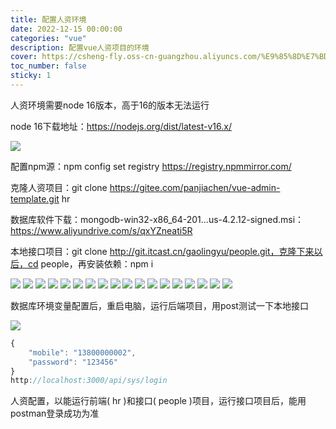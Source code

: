 ```yaml
---
title: 配置人资环境
date: 2022-12-15 00:00:00
categories: "vue"
description: 配置vue人资项目的环境
cover: https://csheng-fly.oss-cn-guangzhou.aliyuncs.com/%E9%85%8D%E7%BD%AE%E4%BA%BA%E8%B5%84%E9%A1%B9%E7%9B%AE/%E9%85%8D%E7%BD%AE%E4%BA%BA%E8%B5%84%E9%A1%B9%E7%9B%AE%E5%B0%81%E9%9D%A2.png
toc_number: false
sticky: 1
---
```


人资环境需要node 16版本，高于16的版本无法运行

node 16下载地址：https://nodejs.org/dist/latest-v16.x/

![](https://csheng-fly.oss-cn-guangzhou.aliyuncs.com/%E9%85%8D%E7%BD%AE%E4%BA%BA%E8%B5%84%E9%A1%B9%E7%9B%AE/node16%E4%B8%8B%E8%BD%BD%E9%80%89%E6%8B%A9.png)

配置npm源：npm config set registry https://registry.npmmirror.com/

克隆人资项目：git clone https://gitee.com/panjiachen/vue-admin-template.git hr

数据库软件下载：mongodb-win32-x86_64-201...us-4.2.12-signed.msi：https://www.aliyundrive.com/s/qxYZneati5R

本地接口项目：git clone http://git.itcast.cn/gaolingyu/people.git，克隆下来以后，cd people，再安装依赖：npm i

![](https://csheng-fly.oss-cn-guangzhou.aliyuncs.com/%E9%85%8D%E7%BD%AE%E4%BA%BA%E8%B5%84%E9%A1%B9%E7%9B%AE/MongoDB%E6%AD%A5%E9%AA%A401.png)
![](https://csheng-fly.oss-cn-guangzhou.aliyuncs.com/%E9%85%8D%E7%BD%AE%E4%BA%BA%E8%B5%84%E9%A1%B9%E7%9B%AE/MongoDB%E6%AD%A5%E9%AA%A402.png)
![](https://csheng-fly.oss-cn-guangzhou.aliyuncs.com/%E9%85%8D%E7%BD%AE%E4%BA%BA%E8%B5%84%E9%A1%B9%E7%9B%AE/MongoDB%E6%AD%A5%E9%AA%A403.png)
![](https://csheng-fly.oss-cn-guangzhou.aliyuncs.com/%E9%85%8D%E7%BD%AE%E4%BA%BA%E8%B5%84%E9%A1%B9%E7%9B%AE/MongoDB%E6%AD%A5%E9%AA%A404.png)
![](https://csheng-fly.oss-cn-guangzhou.aliyuncs.com/%E9%85%8D%E7%BD%AE%E4%BA%BA%E8%B5%84%E9%A1%B9%E7%9B%AE/MongoDB%E6%AD%A5%E9%AA%A405.png)
![](https://csheng-fly.oss-cn-guangzhou.aliyuncs.com/%E9%85%8D%E7%BD%AE%E4%BA%BA%E8%B5%84%E9%A1%B9%E7%9B%AE/MongoDB%E6%AD%A5%E9%AA%A406.png)
![](https://csheng-fly.oss-cn-guangzhou.aliyuncs.com/%E9%85%8D%E7%BD%AE%E4%BA%BA%E8%B5%84%E9%A1%B9%E7%9B%AE/MongoDB%E6%AD%A5%E9%AA%A407.png)
![](https://csheng-fly.oss-cn-guangzhou.aliyuncs.com/%E9%85%8D%E7%BD%AE%E4%BA%BA%E8%B5%84%E9%A1%B9%E7%9B%AE/MongoDB%E6%AD%A5%E9%AA%A408.png)
![](https://csheng-fly.oss-cn-guangzhou.aliyuncs.com/%E9%85%8D%E7%BD%AE%E4%BA%BA%E8%B5%84%E9%A1%B9%E7%9B%AE/MongoDB%E6%AD%A5%E9%AA%A409.png)
![](https://csheng-fly.oss-cn-guangzhou.aliyuncs.com/%E9%85%8D%E7%BD%AE%E4%BA%BA%E8%B5%84%E9%A1%B9%E7%9B%AE/MongoDB%E6%AD%A5%E9%AA%A410.png)
![](https://csheng-fly.oss-cn-guangzhou.aliyuncs.com/%E9%85%8D%E7%BD%AE%E4%BA%BA%E8%B5%84%E9%A1%B9%E7%9B%AE/MongoDB%E6%AD%A5%E9%AA%A411.png)
![](https://csheng-fly.oss-cn-guangzhou.aliyuncs.com/%E9%85%8D%E7%BD%AE%E4%BA%BA%E8%B5%84%E9%A1%B9%E7%9B%AE/MongoDB%E6%AD%A5%E9%AA%A412.png)
![](https://csheng-fly.oss-cn-guangzhou.aliyuncs.com/%E9%85%8D%E7%BD%AE%E4%BA%BA%E8%B5%84%E9%A1%B9%E7%9B%AE/MongoDB%E6%AD%A5%E9%AA%A413.png)
![](https://csheng-fly.oss-cn-guangzhou.aliyuncs.com/%E9%85%8D%E7%BD%AE%E4%BA%BA%E8%B5%84%E9%A1%B9%E7%9B%AE/MongoDB%E6%AD%A5%E9%AA%A414.png)
![](https://csheng-fly.oss-cn-guangzhou.aliyuncs.com/%E9%85%8D%E7%BD%AE%E4%BA%BA%E8%B5%84%E9%A1%B9%E7%9B%AE/MongoDB%E6%AD%A5%E9%AA%A415.png)
![](https://csheng-fly.oss-cn-guangzhou.aliyuncs.com/%E9%85%8D%E7%BD%AE%E4%BA%BA%E8%B5%84%E9%A1%B9%E7%9B%AE/MongoDB%E6%AD%A5%E9%AA%A416.png)
![](https://csheng-fly.oss-cn-guangzhou.aliyuncs.com/%E9%85%8D%E7%BD%AE%E4%BA%BA%E8%B5%84%E9%A1%B9%E7%9B%AE/MongoDB%E6%AD%A5%E9%AA%A417.png)
![](https://csheng-fly.oss-cn-guangzhou.aliyuncs.com/%E9%85%8D%E7%BD%AE%E4%BA%BA%E8%B5%84%E9%A1%B9%E7%9B%AE/MongoDB%E6%AD%A5%E9%AA%A418.png)


数据库环境变量配置后，重启电脑，运行后端项目，用post测试一下本地接口

![](https://csheng-fly.oss-cn-guangzhou.aliyuncs.com/%E9%85%8D%E7%BD%AE%E4%BA%BA%E8%B5%84%E9%A1%B9%E7%9B%AE/postman.png)

```jsx
{
    "mobile": "13800000002",
    "password": "123456"
}
http://localhost:3000/api/sys/login
```


人资配置，以能运行前端( hr )和接口( people )项目，运行接口项目后，能用postman登录成功为准